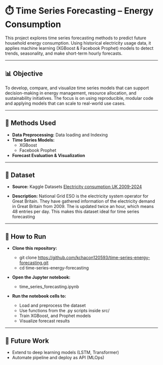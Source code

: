 # ⏱️ Time Series Forecasting – Energy Consumption

This project explores time series forecasting methods to predict future household energy consumption. Using historical electricity usage data, it applies machine learning (XGBoost & Facebook Prophet) models to detect trends, seasonality, and make short-term hourly forecasts.

---

## 📊 Objective

To develop, compare, and visualize time series models that can support decision-making in energy management, resource allocation, and sustainability initiatives. The focus is on using reproducible, modular code and applying models that can scale to real-world use cases.

---

## 🧠 Methods Used
- **Data Preprocessing:** Data loading and Indexing
- **Time Series Models:**
  - XGBoost
  - Facebook Prophet
- **Forecast Evaluation & Visualization**

---

## 📂 Dataset

- **Source:** Kaggle Datasets
  [Electricity consumption UK 2009-2024](https://www.kaggle.com/datasets/albertovidalrod/electricity-consumption-uk-20092022)

- **Description:** National Grid ESO is the electricity system operator for Great Britain. They have gathered information of the electricity demand in Great Britain from 2009. The is updated twice an hour, which means 48 entries per day. This makes this dataset ideal for time series forecasting

---

## 🧪 How to Run

- **Clone this repository:**
  - git clone https://github.com/kchacon120593/time-series-energy-forecasting.git
  - cd time-series-energy-forecasting

- **Open the Jupyter notebook:**
  - time_series_forecasting.ipynb

- **Run the notebook cells to:**
  - Load and preprocess the dataset
  - Use functions from the .py scripts inside src/
  -  Train XGBoost, and Prophet models
  - Visualize forecast results

---

## 🧠 Future Work
  - Extend to deep learning models (LSTM, Transformer)
  - Automate pipeline and deploy as API (MLOps)

